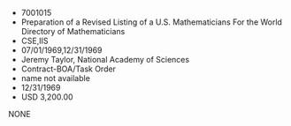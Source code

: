 * 7001015
* Preparation of a Revised Listing of a U.S. Mathematicians   For the World Directory of Mathematicians
* CSE,IIS
* 07/01/1969,12/31/1969
* Jeremy Taylor, National Academy of Sciences
* Contract-BOA/Task Order
*   name not available
* 12/31/1969
* USD 3,200.00

NONE